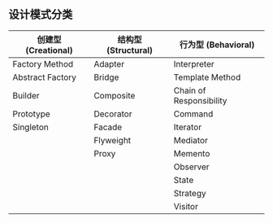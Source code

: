 
## 设计模式分类

| 创建型 (Creational) | 结构型 (Structural) | 行为型 (Behavioral)     |
| ------------------- | ------------------- | ----------------------- |
| Factory Method      | Adapter             | Interpreter             |
| Abstract Factory    | Bridge              | Template Method         |
| Builder             | Composite           | Chain of Responsibility |
| Prototype           | Decorator           | Command                 |
| Singleton           | Facade              | Iterator                |
|                     | Flyweight           | Mediator                |
|                     | Proxy               | Memento                 |
|                     |                     | Observer                |
|                     |                     | State                   |
|                     |                     | Strategy                |
|                     |                     | Visitor                 |